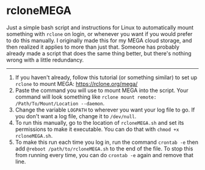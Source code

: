 # rcloneMEGA
Just a simple bash script and instructions for Linux to automatically mount something with `rclone` on login, or whenever you want if you would prefer to do this manually. I originally made this for my MEGA cloud storage, and then realized it applies to more than just that. Someone has probably already made a script that does the same thing better, but there's nothing wrong with a little redundancy.

---

1. If you haven't already, follow this tutorial (or something similar) to set up `rclone` to mount MEGA: https://rclone.org/mega/
2. Paste the command you will use to mount MEGA into the script. Your command will look something like `rclone mount remote: /Path/To/Mount/Location --daemon`.
3. Change the variable `LOGPATH` to wherever you want your log file to go. If you don't want a log file, change it to `/dev/null`.
4. To run this manually, go to the location of `rcloneMEGA.sh` and set its permissions to make it executable. You can do that with `chmod +x rcloneMEGA.sh`.
5. To make this run each time you log in, run the command `crontab -e` then add `@reboot /path/to/rcloneMEGA.sh` to the end of the file. To stop this from running every time, you can do `crontab -e` again and remove that line.
